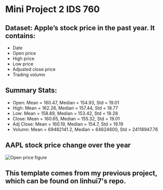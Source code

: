 # Mini Project 2 IDS 760

## Dataset: Apple’s stock price in the past year. It contains:

- Date
- Open price
- High price
- Low price
- Adjusted close price
- Trading volumn

## Summary Stats:

- Open: Mean = 160.47, Median = 154.93, Std = 19.01
- High: Mean = 162.26, Median = 157.44, Std = 18.77
- Low: Mean = 158.89, Median = 153.42, Std = 19.28
- Close: Mean = 160.65, Median = 155.32, Std = 19.01
- Adj Close: Mean = 160.19, Median = 154.7, Std = 19.19
- Volumn: Mean = 69482141.2, Median = 64624600, Std = 24118947.76

## AAPL stock price change over the year
![Open price figure](https://github.com/nogibjj/MiniProject2_LinHui_Falll2023/assets/83142133/c673fe88-b4c0-4cb7-b1cb-bef0c8d8a2c1)


## This template comes from my previous project, which can be found on linhui7's repo.







